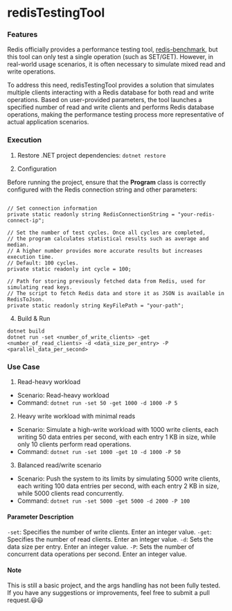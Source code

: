 # redisTestingTool

### Features

Redis officially provides a performance testing tool, [redis-benchmark](https://redis.io/docs/latest/operate/oss_and_stack/management/optimization/benchmarks/), but this tool can only test a single operation (such as SET/GET).
However, in real-world usage scenarios, it is often necessary to simulate mixed read and write operations.

To address this need, redisTestingTool provides a solution that simulates multiple clients interacting with a Redis database for both read and write operations.
Based on user-provided parameters, the tool launches a specified number of read and write clients and performs Redis database operations, making the performance testing process more representative of actual application scenarios.

### Execution
1. Restore .NET project dependencies:
`dotnet restore`


2. Configuration

Before running the project, ensure that the **Program** class is correctly configured with the Redis connection string and other parameters:
```

// Set connection information
private static readonly string RedisConnectionString = "your-redis-connect-ip";

// Set the number of test cycles. Once all cycles are completed,
// the program calculates statistical results such as average and median.
// A higher number provides more accurate results but increases execution time.
// Default: 100 cycles.
private static readonly int cycle = 100;

// Path for storing previously fetched data from Redis, used for simulating read keys.
// The script to fetch Redis data and store it as JSON is available in RedisToJson.
private static readonly string KeyFilePath = "your-path";

```

4. Build & Run

```
dotnet build
dotnet run -set <number_of_write_clients> -get <number_of_read_clients> -d <data_size_per_entry> -P <parallel_data_per_second>

```
### Use Case
1. Read-heavy workload
  - Scenario: Read-heavy workload
  - Command:
     `dotnet run -set 50 -get 1000 -d 1000 -P 5`
    
2. Heavy write workload with minimal reads
  - Scenario: Simulate a high-write workload with 1000 write clients, each writing 50 data entries per second, with each entry 1 KB in size, while only 10 clients perform read operations.
  - Command:
     `dotnet run -set 1000 -get 10 -d 1000 -P 50`

3.  Balanced read/write scenario
  - Scenario: Push the system to its limits by simulating 5000 write clients, each writing 100 data entries per second, with each entry 2 KB in size, while 5000 clients read concurrently.
  - Command:
     `dotnet run -set 5000 -get 5000 -d 2000 -P 100`
    
    


#### Parameter Description
`-set`: Specifies the number of write clients. Enter an integer value.
`-get`: Specifies the number of read clients. Enter an integer value.
`-d`: Sets the data size per entry. Enter an integer value.
`-P`: Sets the number of concurrent data operations per second. Enter an integer value.

#### Note
This is still a basic project, and the args handling has not been fully tested.
If you have any suggestions or improvements, feel free to submit a pull request.😃😃
